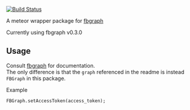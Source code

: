 [![Build Status](https://travis-ci.org/stevezhu/meteor-fbgraph.svg?branch=master)](https://travis-ci.org/stevezhu/meteor-fbgraph)

A meteor wrapper package for [fbgraph](http://criso.github.io/fbgraph/)

Currently using fbgraph v0.3.0

## Usage

Consult [fbgraph](http://criso.github.io/fbgraph/) for documentation.  
The only difference is that the `graph` referenced in the readme is instead `FBGraph` in this package.

Example
```
FBGraph.setAccessToken(access_token);
```
